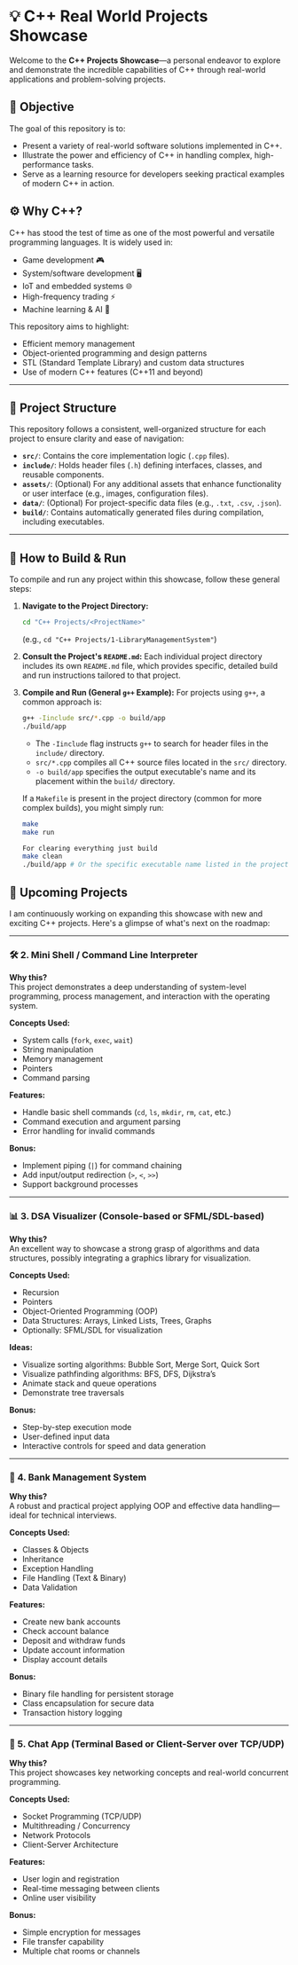 # 💡 C++ Real World Projects Showcase

Welcome to the **C++ Projects Showcase**—a personal endeavor to explore and demonstrate the incredible capabilities of C++ through real-world applications and problem-solving projects.

## 🎯 Objective

The goal of this repository is to:

- Present a variety of real-world software solutions implemented in C++.
- Illustrate the power and efficiency of C++ in handling complex, high-performance tasks.
- Serve as a learning resource for developers seeking practical examples of modern C++ in action.

## ⚙️ Why C++?

C++ has stood the test of time as one of the most powerful and versatile programming languages. It is widely used in:

- Game development 🎮
- System/software development 🖥️
- IoT and embedded systems 🌐
- High-frequency trading ⚡
- Machine learning & AI 🚀

This repository aims to highlight:

- Efficient memory management
- Object-oriented programming and design patterns
- STL (Standard Template Library) and custom data structures
- Use of modern C++ features (C++11 and beyond)

---

## 📂 Project Structure

This repository follows a consistent, well-organized structure for each project to ensure clarity and ease of navigation:

- **`src/`**: Contains the core implementation logic (`.cpp` files).
- **`include/`**: Holds header files (`.h`) defining interfaces, classes, and reusable components.
- **`assets/`**: (Optional) For any additional assets that enhance functionality or user interface (e.g., images, configuration files).
- **`data/`**: (Optional) For project-specific data files (e.g., `.txt`, `.csv`, `.json`).
- **`build/`**: Contains automatically generated files during compilation, including executables.

---

## 🚀 How to Build & Run

To compile and run any project within this showcase, follow these general steps:

1.  **Navigate to the Project Directory:**

    ```bash
    cd "C++ Projects/<ProjectName>"
    ```

    (e.g., `cd "C++ Projects/1-LibraryManagementSystem"`)

2.  **Consult the Project's `README.md`:** Each individual project directory includes its own `README.md` file, which provides specific, detailed build and run instructions tailored to that project.

3.  **Compile and Run (General `g++` Example):**
    For projects using `g++`, a common approach is:

    ```bash
    g++ -Iinclude src/*.cpp -o build/app
    ./build/app
    ```

    - The `-Iinclude` flag instructs `g++` to search for header files in the `include/` directory.
    - `src/*.cpp` compiles all C++ source files located in the `src/` directory.
    - `-o build/app` specifies the output executable's name and its placement within the `build/` directory.

    If a `Makefile` is present in the project directory (common for more complex builds), you might simply run:

    ```bash
    make
    make run

    For clearing everything just build
    make clean
    ./build/app # Or the specific executable name listed in the project's README.md
    ```

## 🚧 Upcoming Projects

I am continuously working on expanding this showcase with new and exciting C++ projects. Here's a glimpse of what's next on the roadmap:

---

### 🛠️ 2. Mini Shell / Command Line Interpreter

**Why this?**  
This project demonstrates a deep understanding of system-level programming, process management, and interaction with the operating system.

**Concepts Used:**

- System calls (`fork`, `exec`, `wait`)
- String manipulation
- Memory management
- Pointers
- Command parsing

**Features:**

- Handle basic shell commands (`cd`, `ls`, `mkdir`, `rm`, `cat`, etc.)
- Command execution and argument parsing
- Error handling for invalid commands

**Bonus:**

- Implement piping (`|`) for command chaining
- Add input/output redirection (`>`, `<`, `>>`)
- Support background processes

---

### 📊 3. DSA Visualizer (Console-based or SFML/SDL-based)

**Why this?**  
An excellent way to showcase a strong grasp of algorithms and data structures, possibly integrating a graphics library for visualization.

**Concepts Used:**

- Recursion
- Pointers
- Object-Oriented Programming (OOP)
- Data Structures: Arrays, Linked Lists, Trees, Graphs
- Optionally: SFML/SDL for visualization

**Ideas:**

- Visualize sorting algorithms: Bubble Sort, Merge Sort, Quick Sort
- Visualize pathfinding algorithms: BFS, DFS, Dijkstra’s
- Animate stack and queue operations
- Demonstrate tree traversals

**Bonus:**

- Step-by-step execution mode
- User-defined input data
- Interactive controls for speed and data generation

---

### 🏦 4. Bank Management System

**Why this?**  
A robust and practical project applying OOP and effective data handling—ideal for technical interviews.

**Concepts Used:**

- Classes & Objects
- Inheritance
- Exception Handling
- File Handling (Text & Binary)
- Data Validation

**Features:**

- Create new bank accounts
- Check account balance
- Deposit and withdraw funds
- Update account information
- Display account details

**Bonus:**

- Binary file handling for persistent storage
- Class encapsulation for secure data
- Transaction history logging

---

### 💬 5. Chat App (Terminal Based or Client-Server over TCP/UDP)

**Why this?**  
This project showcases key networking concepts and real-world concurrent programming.

**Concepts Used:**

- Socket Programming (TCP/UDP)
- Multithreading / Concurrency
- Network Protocols
- Client-Server Architecture

**Features:**

- User login and registration
- Real-time messaging between clients
- Online user visibility

**Bonus:**

- Simple encryption for messages
- File transfer capability
- Multiple chat rooms or channels
